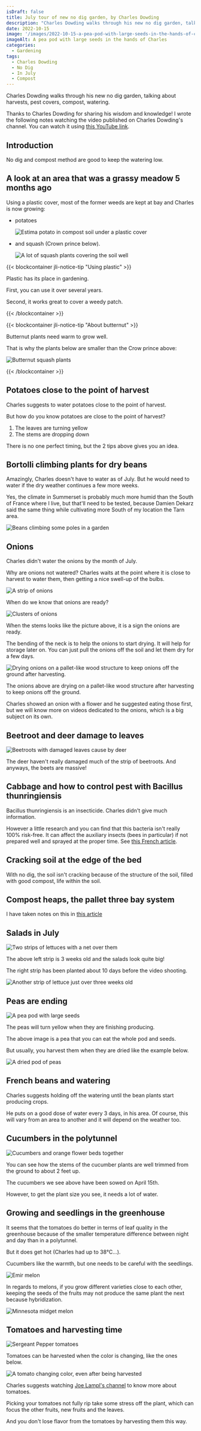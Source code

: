 ```yaml
---
isDraft: false
title: July tour of new no dig garden, by Charles Dowding
description: "Charles Dowding walks through his new no dig garden, talking about harvests, pest covers, compost, watering."
date: 2022-10-15
image: '/images/2022-10-15-a-pea-pod-with-large-seeds-in-the-hands-of-charles.jpg'
imageAlt: A pea pod with large seeds in the hands of Charles
categories:
  - Gardening
tags:
  - Charles Dowding
  - No Dig
  - In July
  - Compost
---
```


Charles Dowding walks through his new no dig garden, talking about harvests, pest covers, compost, watering.

<!-- more -->

Thanks to Charles Dowding for sharing his wisdom and knowledge! I wrote the following notes watching the video published on Charles Dowding's channel. You can watch it using [this YouTube link](https://www.youtube.com/watch?v=tzjdcDQ7A8E).

## Introduction

No dig and compost method are good to keep the watering low.

## A look at an area that was a grassy meadow 5 months ago

Using a plastic cover, most of the former weeds are kept at bay and Charles is now growing:

- potatoes

  ![Estima potato in compost soil under a plastic cover](images/estima-potatoe-under-plastic-cover-and-in-compost.jpg "Credits: image taken from Charles Dowding's vlog")

- and squash (Crown prince below).

  ![A lot of squash plants covering the soil well](images/patch-of-squashes.jpg "Credits: image taken from Charles Dowding's vlog")

{{< blockcontainer jli-notice-tip "Using plastic" >}}

Plastic has its place in gardening.

First, you can use it over several years.

Second, it works great to cover a weedy patch.

{{< /blockcontainer >}}

{{< blockcontainer jli-notice-tip "About butternut" >}}

Butternut plants need warm to grow well.

That is why the plants below are smaller than the Crow prince above:

![Butternut squash plants](images/butternut-squash.jpg "Credits: image taken from Charles Dowding's vlog")

{{< /blockcontainer >}}

## Potatoes close to the point of harvest

Charles suggests to water potatoes close to the point of harvest.

But how do you know potatoes are close to the point of harvest?

1. The leaves are turning yellow
2. The stems are dropping down

There is no one perfect timing, but the 2 tips above gives you an idea.

## Bortolli climbing plants for dry beans

Amazingly, Charles doesn't have to water as of July. But he would need to water if the dry weather continues a few more weeks.

Yes, the climate in Summerset is probably much more humid than the South of France where I live, but that'll need to be tested, because Damien Dekarz said the same thing while cultivating more South of my location the Tarn area.

![Beans climbing some poles in a garden](images/dry-beans.jpg "Credits: image taken from Charles Dowding's vlog")

## Onions

Charles didn't water the onions by the month of July.

Why are onions not watered? Charles waits at the point where it is close to harvest to water them, then getting a nice swell-up of the bulbs.

![A strip of onions](images/oinons.jpg "Credits: image taken from Charles Dowding's vlog")

When do we know that onions are ready?

![Clusters of onions](images/onions-ready.jpg "Credits: image taken from Charles Dowding's vlog")

When the stems looks like the picture above, it is a sign the onions are ready.

The bending of the neck is to help the onions to start drying. It will help for storage later on. You can just pull the onions off the soil and let them dry for a few days.

![Drying onions on a pallet-like wood structure to keep onions off the ground after harvesting.](images/drying-onions.jpg "Credits: image taken from Charles Dowding's vlog")

The onions above are drying on a pallet-like wood structure after harvesting to keep onions off the ground.

Charles showed an onion with a flower and he suggested eating those first, but we will know more on videos dedicated to the onions, which is a big subject on its own.

## Beetroot and deer damage to leaves

![Beetroots with damaged leaves cause by deer](images/beetroots.jpg "Credits: image taken from Charles Dowding's vlog")

The deer haven't really damaged much of the strip of beetroots. And anyways, the beets are massive!

## Cabbage and how to control pest with Bacillus thunringiensis

Bacillus thunringiensis is an insecticide. Charles didn't give much information.

However a little research and you can find that this bacteria isn't really 100% risk-free. It can affect the auxiliary insects (bees in particular) if not prepared well and sprayed at the proper time. See [this French article](https://www.lamesangeverte.com/fr/24-les-pulverisations-de-bacillus-thuringiensis-contre-la-chenille-processionnaire).

## Cracking soil at the edge of the bed

With no dig, the soil isn't cracking because of the structure of the soil, filled with good compost, life within the soil.

## Compost heaps, the pallet three bay system

I have taken notes on this in [this article](../../2022-04/3-heap-types-how-they-work-and-what-they-give-charles-dowding/index.md)

## Salads in July

![Two strips of lettuces with a net over them](images/lettuce-strips.jpg "Credits: image taken from Charles Dowding's vlog")

The above left strip is 3 weeks old and the salads look quite big!

The right strip has been planted about 10 days before the video shooting.

![Another strip of lettuce just over three weeks old](images/a-third-strip-of-lettuce.jpg "Credits: image taken from Charles Dowding's vlog")

## Peas are ending

![A pea pod with large seeds](images/pea-pod-opened.jpg "Credits: image taken from Charles Dowding's vlog")

The peas will turn yellow when they are finishing producing.

The above image is a pea that you can eat the whole pod and seeds.

But usually, you harvest them when they are dried like the example below.

![A dried pod of peas](images/dried-pea-pod-opened.jpg "Credits: image taken from Charles Dowding's vlog")

## French beans and watering

Charles suggests holding off the watering until the bean plants start producing crops.

He puts on a good dose of water every 3 days, in his area. Of course, this will vary from an area to another and it will depend on the weather too.

## Cucumbers in the polytunnel

![Cucumbers and orange flower beds together](images/cucumbers-and-flowers.jpg "Credits: image taken from Charles Dowding's vlog")

You can see how the stems of the cucumber plants are well trimmed from the ground to about 2 feet up.

The cucumbers we see above have been sowed on April 15th.

However, to get the plant size you see, it needs a lot of water.

## Growing and seedlings in the greenhouse

It seems that the tomatoes do better in terms of leaf quality in the greenhouse because of the smaller temperature difference between night and day than in a polytunnel.

But it does get hot (Charles had up to 38°C...).

Cucumbers like the warmth, but one needs to be careful with the seedlings.

![Emir melon](images/emir-melon.jpg "Credits: image taken from Charles Dowding's vlog")

In regards to melons, if you grow different varieties close to each other, keeping the seeds of the fruits may not produce the same plant the next because hybridization.

![Minnesota midget melon](images/minnesota-midget-melon.jpg "Credits: image taken from Charles Dowding's vlog")

## Tomatoes and harvesting time

![Sergeant Pepper tomatoes](images/sgt.-pepper-tomatoes.jpg "Credits: image taken from Charles Dowding's vlog")

Tomatoes can be harvested when the color is changing, like the ones below.

![A tomato changing color, even after being harvested](images/color-changing-tomatoe.jpg "Credits: image taken from Charles Dowding's vlog")

Charles suggests watching [Joe Lampl's channel](https://www.youtube.com/user/joegardenerTV?app=desktop) to know more about tomatoes.

Picking your tomatoes not fully rip take some stress off the plant, which can focus the other fruits, new fruits and the leaves.

And you don't lose flavor from the tomatoes by harvesting them this way.
